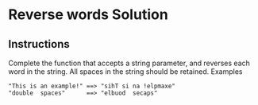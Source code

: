 # Reverse words Solution

## Instructions

Complete the function that accepts a string parameter, and reverses each word in the string. All spaces in the string should be retained.
Examples

```
"This is an example!" ==> "sihT si na !elpmaxe"
"double  spaces"      ==> "elbuod  secaps"
```
